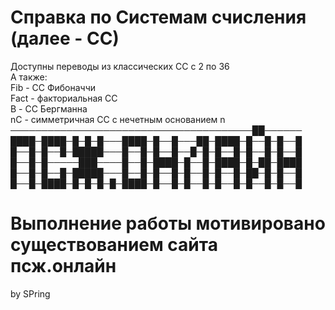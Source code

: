 # Справка по Системам счисления (далее - СС)
 Доступны переводы из классических СС с 2 по 36 <br>
 А также: <br>
 Fib - СС Фибоначчи <br>
 Fact - факториальная СС <br>
 B - СС Бергманна <br>
 nC - симметричная СС с нечетным основанием n <br>
                                    ───────────────────────────────────────██──────
                                    ████─████─█─█─█───████─█──█───██─████─█──█─█──█
                                    █──█─█──█─█████───█──█─█──█──█─█─█──█─█──█─█──█
                                    █──█─█─────███────█──█─████─█──█─████─█─██─████
                                    █──█─█──█─█████───█──█─█──█─█──█─█──█─██─█─█──█
                                    █──█─████─█─█─█─█─████─█──█─█──█─█──█─█──█─█──█

# Выполнение работы мотивировано существованием сайта псж.онлайн
by SPring
